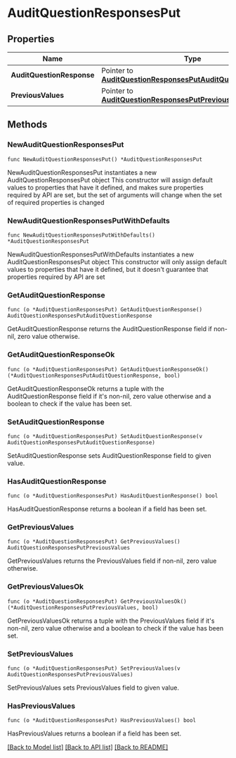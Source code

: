 # AuditQuestionResponsesPut

## Properties

Name | Type | Description | Notes
------------ | ------------- | ------------- | -------------
**AuditQuestionResponse** | Pointer to [**AuditQuestionResponsesPutAuditQuestionResponse**](AuditQuestionResponsesPutAuditQuestionResponse.md) |  | [optional] 
**PreviousValues** | Pointer to [**AuditQuestionResponsesPutPreviousValues**](AuditQuestionResponsesPutPreviousValues.md) |  | [optional] 

## Methods

### NewAuditQuestionResponsesPut

`func NewAuditQuestionResponsesPut() *AuditQuestionResponsesPut`

NewAuditQuestionResponsesPut instantiates a new AuditQuestionResponsesPut object
This constructor will assign default values to properties that have it defined,
and makes sure properties required by API are set, but the set of arguments
will change when the set of required properties is changed

### NewAuditQuestionResponsesPutWithDefaults

`func NewAuditQuestionResponsesPutWithDefaults() *AuditQuestionResponsesPut`

NewAuditQuestionResponsesPutWithDefaults instantiates a new AuditQuestionResponsesPut object
This constructor will only assign default values to properties that have it defined,
but it doesn't guarantee that properties required by API are set

### GetAuditQuestionResponse

`func (o *AuditQuestionResponsesPut) GetAuditQuestionResponse() AuditQuestionResponsesPutAuditQuestionResponse`

GetAuditQuestionResponse returns the AuditQuestionResponse field if non-nil, zero value otherwise.

### GetAuditQuestionResponseOk

`func (o *AuditQuestionResponsesPut) GetAuditQuestionResponseOk() (*AuditQuestionResponsesPutAuditQuestionResponse, bool)`

GetAuditQuestionResponseOk returns a tuple with the AuditQuestionResponse field if it's non-nil, zero value otherwise
and a boolean to check if the value has been set.

### SetAuditQuestionResponse

`func (o *AuditQuestionResponsesPut) SetAuditQuestionResponse(v AuditQuestionResponsesPutAuditQuestionResponse)`

SetAuditQuestionResponse sets AuditQuestionResponse field to given value.

### HasAuditQuestionResponse

`func (o *AuditQuestionResponsesPut) HasAuditQuestionResponse() bool`

HasAuditQuestionResponse returns a boolean if a field has been set.

### GetPreviousValues

`func (o *AuditQuestionResponsesPut) GetPreviousValues() AuditQuestionResponsesPutPreviousValues`

GetPreviousValues returns the PreviousValues field if non-nil, zero value otherwise.

### GetPreviousValuesOk

`func (o *AuditQuestionResponsesPut) GetPreviousValuesOk() (*AuditQuestionResponsesPutPreviousValues, bool)`

GetPreviousValuesOk returns a tuple with the PreviousValues field if it's non-nil, zero value otherwise
and a boolean to check if the value has been set.

### SetPreviousValues

`func (o *AuditQuestionResponsesPut) SetPreviousValues(v AuditQuestionResponsesPutPreviousValues)`

SetPreviousValues sets PreviousValues field to given value.

### HasPreviousValues

`func (o *AuditQuestionResponsesPut) HasPreviousValues() bool`

HasPreviousValues returns a boolean if a field has been set.


[[Back to Model list]](../README.md#documentation-for-models) [[Back to API list]](../README.md#documentation-for-api-endpoints) [[Back to README]](../README.md)



